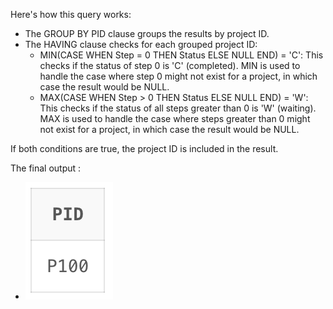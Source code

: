 Here's how this query works:

- The GROUP BY PID clause groups the results by project ID.
- The HAVING clause checks for each grouped project ID:
    - MIN(CASE WHEN Step = 0 THEN Status ELSE NULL END) = 'C': This checks if the status of step 0 is 'C' (completed). MIN is used to handle the case where step 0 might not exist for a project, in which case the result would be NULL.
    - MAX(CASE WHEN Step > 0 THEN Status ELSE NULL END) = 'W': This checks if the status of all steps greater than 0 is 'W' (waiting). MAX is used to handle the case where steps greater than 0 might not exist for a project, in which case the result would be NULL.

If both conditions are true, the project ID is included in the result.

The final output :  
- ![Q3](Q3.png)